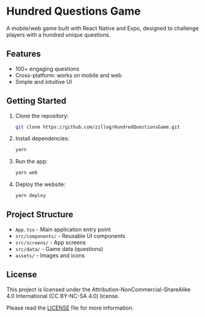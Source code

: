 # Hundred Questions Game

A mobile/web game built with React Native and Expo, designed to challenge players with a hundred unique questions.

## Features

- 100+ engaging questions
- Cross-platform: works on mobile and web
- Simple and intuitive UI

## Getting Started

1. Clone the repository:
   ```sh
   git clone https://github.com/zillog/HundredQuestionsGame.git
   ```
2. Install dependencies:
   ```sh
   yarn
   ```
3. Run the app:
   ```sh
   yarn web
   ```
4. Deploy the website:
   ```sh
   yarn deploy
   ```
   
## Project Structure

- `App.tsx` - Main application entry point
- `src/components/` - Reusable UI components
- `src/screens/` - App screens
- `src/data/` - Game data (questions)
- `assets/` - Images and icons

## License

This project is licensed under the Attribution-NonCommercial-ShareAlike 4.0 International (CC BY-NC-SA 4.0) license.

Please read the [LICENSE](LICENSE) file for more information.

